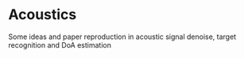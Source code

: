 # Acoustics
Some ideas and paper reproduction in acoustic signal denoise, target recognition and DoA estimation

